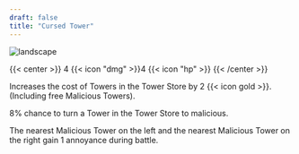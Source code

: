 ```yaml
---
draft: false
title: "Cursed Tower"
---
```


![landscape](/images/towers/towerS_73.png)

{{< center >}}
4 {{< icon "dmg" >}}4 {{< icon "hp" >}}
{{< /center >}}

Increases the cost of Towers in the Tower Store by 2 {{< icon gold >}}.
(Including free Malicious Towers).

8% chance to turn a Tower in the Tower Store to malicious.

The nearest Malicious Tower on the left and the nearest Malicious Tower on the right gain 1 annoyance during battle.
